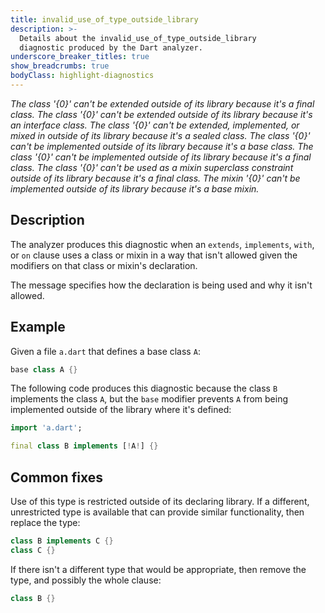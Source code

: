 ```yaml
---
title: invalid_use_of_type_outside_library
description: >-
  Details about the invalid_use_of_type_outside_library
  diagnostic produced by the Dart analyzer.
underscore_breaker_titles: true
show_breadcrumbs: true
bodyClass: highlight-diagnostics
---
```


_The class '{0}' can't be extended outside of its library because it's a final class._
_The class '{0}' can't be extended outside of its library because it's an interface class._
_The class '{0}' can't be extended, implemented, or mixed in outside of its library because it's a sealed class._
_The class '{0}' can't be implemented outside of its library because it's a base class._
_The class '{0}' can't be implemented outside of its library because it's a final class._
_The class '{0}' can't be used as a mixin superclass constraint outside of its library because it's a final class._
_The mixin '{0}' can't be implemented outside of its library because it's a base mixin._

## Description

The analyzer produces this diagnostic when an `extends`, `implements`,
`with`, or `on` clause uses a class or mixin in a way that isn't allowed
given the modifiers on that class or mixin's declaration.

The message specifies how the declaration is being used and why it isn't
allowed.

## Example

Given a file `a.dart` that defines a base class `A`:

```dart
base class A {}
```

The following code produces this diagnostic because the class `B`
implements the class `A`, but the `base` modifier prevents `A` from being
implemented outside of the library where it's defined:

```dart
import 'a.dart';

final class B implements [!A!] {}
```

## Common fixes

Use of this type is restricted outside of its declaring library. If a
different, unrestricted type is available that can provide similar
functionality, then replace the type:

```dart
class B implements C {}
class C {}
```

If there isn't a different type that would be appropriate, then remove the
type, and possibly the whole clause:

```dart
class B {}
```
